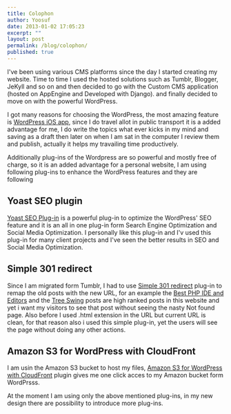 ```yaml
---
title: Colophon
author: Yoosuf
date: 2013-01-02 17:05:23
excerpt: ""
layout: post
permalink: /blog/colophon/
published: true
---
```


I've been using various CMS platforms since the day I started creating my website. Time to time I used the hosted solutions such as Tumblr, Blogger, JeKyll and so on and then decided to go with the Custom CMS application (hosted on AppEngine and Developed with Django). and finally decided to move on with the powerful WordPress.

I got many reasons for choosing the WordPress, the most amazing feature is <a href="http://ios.wordpress.org" target="_blank">WordPress iOS app</a>, since I do travel allot in public transport it is a added advantage for me, I do write the topics what ever kicks in my mind and saving as a draft then later on when I am sat in the computer I review them and publish, actually it helps my travailing time productively.

Additionally plug-ins of the Wordpress are so powerful and mostly free of charge, so it is an added advantage for a personal website, I am using following plug-ins to enhance the WordPress features and they are following

<h2>Yoast SEO plugin</h2>
<a title="Yoast Wordpress SEO Plug-in" href="http://yoast.com/wordpress/seo/" target="_blank">Yoast SEO Plug-in</a> is a powerful plug-in to optimize the WordPress' SEO feature and it is an all in one plug-in form Search Engine Optimization and Social Media Optimization. I personally like this plug-in and I'v used this plug-in for many client projects and I've seen the better results in SEO and Social Media Optimization.
<h2>Simple 301 redirect</h2>
Since I am migrated form Tumblr, I had to use <a title="Wordpress Simple 301 redirects Plug-in" href="http://www.scottnelle.com/simple-301-redirects-plugin-for-wordpress/" target="_blank">Simple 301 redirect</a> plug-in to remap the old posts with the new URL, for an example the <a title="Best PHP IDE and Editors" href="http://yoosuf.co/blog/best-php-ide-and-editors/">Best PHP IDE and Editors</a> and the <a title="Tree-swing" href="http://yoosuf.co/blog/tree-swing/">Tree Swing</a> posts are high ranked posts in this website and yet i want my visitors to see that post without seeing the nasty Not found page. Also before I used .html extension in the URL but current URL is clean, for that reason also i used this simple plug-in, yet the users will see the page without doing any other actions.
<h2>Amazon S3 for WordPress with CloudFront</h2>
I am usin the Amazon S3 bucket to host my files, <a title="Amazon S3 for WordPress with CloudFront" href="http://wordpress.org/extend/plugins/tantan-s3-cloudfront/" target="_blank">Amazon S3 for WordPress with CloudFront</a> plugin gives me one click acces to my Amazon bucket form WordPrsss.

At the moment I am using only the above mentioned plug-ins, in my new design there are possibility to introduce more plug-ins.
